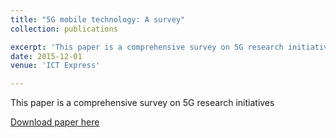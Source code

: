 ```yaml
---
title: "5G mobile technology: A survey"
collection: publications

excerpt: 'This paper is a comprehensive survey on 5G research initiatives'
date: 2015-12-01
venue: 'ICT Express'

---
```

This paper is a comprehensive survey on 5G research initiatives

[Download paper here](https://www.sciencedirect.com/science/article/pii/S2405959515300503)

